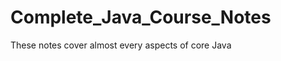 # Complete_Java_Course_Notes
These notes cover almost every aspects of core Java

[link to helloWorld]: (https://github.com/eemustafasahin/Complete_Java_Course_Notes/blob/master/JavaLesson010/java010.md#random-s%C4%B1n%C4%B1f%C4%B1n%C4%B1n-tohum-de%C4%9Feri-parametreli-ctor-eleman%C4%B1)
